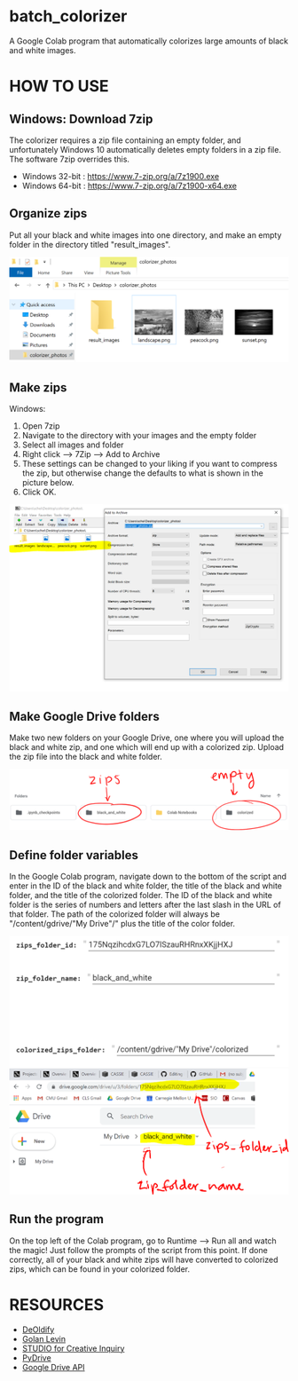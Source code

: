 # batch_colorizer
A Google Colab program that automatically colorizes large amounts of black and white images.

# HOW TO USE
## Windows: Download 7zip
The colorizer requires a zip file containing an empty folder, and unfortunately Windows 10 automatically deletes empty folders in a zip file. The software 7zip overrides this.

* Windows 32-bit : https://www.7-zip.org/a/7z1900.exe
* Windows 64-bit : https://www.7-zip.org/a/7z1900-x64.exe

## Organize zips
Put all your black and white images into one directory, and make an empty folder in the directory titled "result_images". 

![prezip](images/prezip.PNG)

## Make zips
Windows: 
1. Open 7zip
2. Navigate to the directory with your images and the empty folder
3. Select all images and folder
4. Right click --> 7Zip --> Add to Archive
5. These settings can be changed to your liking if you want to compress the zip, but otherwise change the defaults to what is shown in the picture below.
6. Click OK.

![afterzip](images/sendtozip.PNG)

## Make Google Drive folders
Make two new folders on your Google Drive, one where you will upload the black and white zip, and one which will end up with a colorized zip. Upload the zip file into the black and white folder.

![folders](images/folders.PNG)

## Define folder variables
In the Google Colab program, navigate down to the bottom of the script and enter in the ID of the black and white folder, the title of the black and white folder, and the title of the colorized folder. The ID of the black and white folder is the series of numbers and letters after the last slash in the URL of that folder. The path of the colorized folder will always be "/content/gdrive/"My Drive"/" plus the title of the color folder.

![variablenames](images/variablenames.PNG)
![insidezipfolder](images/insidezipfolder.PNG)

## Run the program
On the top left of the Colab program, go to Runtime --> Run all and watch the magic! Just follow the prompts of the script from this point. If done correctly, all of your black and white zips will have converted to colorized zips, which can be found in your colorized folder.

# RESOURCES
* [DeOldify](https://github.com/jantic/DeOldify)
* [Golan Levin](https://github.com/golanlevin)
* [STUDIO for Creative Inquiry](https://github.com/creativeinquiry)
* [PyDrive](https://pythonhosted.org/PyDrive/)
* [Google Drive API](https://developers.google.com/drive/api/v3/about-sdk)

